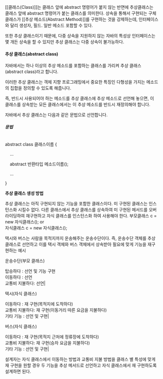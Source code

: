 

[[클래스(Class)]]는 클래스 앞에 abstract 명령어가 붙지 않는 반면에 추상클래스는 클래스 앞에 abstract 명령어가 붙는 클래스를 의미한다. 상속을 통해서 구현되는 구체 클래스가 [[추상 메소드(Abstract Method)]]를 구현하는 것을 강제하는데, 인터페이스와 달리 생성자, 필드. 일반 메소드 포함할 수 있다.

또한 추상 클래스이기 때문에, 다중 상속을 지원하지 않는 자바의 특성상 인터페이스는 몇 개든 상속을 할 수 있지만 추상 클래스는 다중 상속이 불가능하다.


#### 추상 클래스(abstract class)

자바에서는 하나 이상의 추상 메소드를 포함하는 클래스를 가리켜 추상 클래스(abstract class)라고 합니다.

이러한 추상 클래스는 객체 지향 프로그래밍에서 중요한 특징인 다형성을 가지는 메소드의 집합을 정의할 수 있도록 해줍니다.

즉, 반드시 사용되어야 하는 메소드를 추상 클래스에 추상 메소드로 선언해 놓으면, 이 클래스를 상속받는 모든 클래스에서는 이 추상 메소드를 반드시 재정의해야 합니다.

자바에서 추상 클래스는 다음과 같은 문법으로 선언합니다.

##### 문법
```java
```
abstract class 클래스이름 {

    ...

    abstract 반환타입 메소드이름();

    ...

}

**추상 클래스 생성 방법**

추상 클래스는 아직 구현되지 않는 기능을 포함한 클래스이다. 미 구현된 클래스는 인스턴스화 시킬수 없다. 다른 클래스에서 추상 클래스를 상속하여 미 구현된 메서드를 오버라이딩하여 재구현하고 자식 클래스를 인스턴스화 하여 사용해야 한다. 
부모클래스 c = new 자식클래스();
or  
자식클래스 c = new 자식클래스();


택시와 버스는 사람을 목적지까지 운송해주는 운송수단이다. 즉, 운송수단 객체를 추상 클래스로 선언하고 이를 택시 객체와 버스 객체에서 상속받아 필요에 맞게 기능을 재구현하는 예시

운송수단(부모 클래스)

탑승하다 : 선언 및 기능 구현  <br>이동하다 : 선언  <br>교통비 지불하다: 선언|


택시(자식 클래스)

이동하다 : 재 구현(목적지에 도착하다)  <br>교통비 지불하다: 재 구현(이동거리 따른 요금을 지불하다)  <br>기타 기능 : 선언 및 구현|


버스(자식 클래스)

이동하다 : 재 구현(목적지 근처에 정류장에 도착하다)  <br>교통비 지불하다: 재 구현(승차 요금을 지불하다)  <br>기타 기능 : 선언 및 구현|

설계자는 자식 클래스에서 이동하는 방법과 교통비 지불 방법을 클래스 별 특성에 맞게 재 구현을 원할 경우 두 기능을 추상 메서드로 선언하고 자식 클래스에서 재 구현하도록 설계하면 된다.